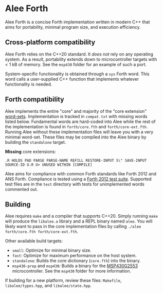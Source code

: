 # Alee Forth

Alee Forth is a concise Forth implementation written in modern C++ that aims for portability, minimal program size, and execution efficiency.

## Cross-platform compatibility

Alee Forth relies on the C++20 standard. It *does not* rely on any operating system. As a result, portability extends down to microcontroller targets with < 1 kB of memory. See the `msp430` folder for an example of such a port.

System-specific functionality is obtained through a `sys` Forth word. This word calls a user-supplied C++ function that implements whatever functionality is needed.

## Forth compatibility

Alee implements the entire "core" and majority of the "core extension" [word-sets](https://forth-standard.org/standard/core). Implementation is tracked in `compat.txt` with missing words listed below. Fundamental words are hard-coded into Alee while the rest of the implementation is found in `forth/core.fth` and `forth/core-ext.fth`. Running Alee without these implementation files will leave you with a very minimal word-set. These files may be compiled into the Alee binary by building the `standalone` target.

**Missing** core extensions:  
```
.R HOLDS PAD PARSE PARSE-NAME REFILL RESTORE-INPUT S\" SAVE-INPUT SOURCE-ID U.R U> UNUSED WITHIN [COMPILE]
```

Alee aims for compliance with common Forth standards like Forth 2012 and ANS Forth. Compliance is tested using a [Forth 2012 test suite](https://github.com/gerryjackson/forth2012-test-suite). Supported test files are in the `test` directory with tests for unimplemented words commented out.

## Building

Alee requires `make` and a compiler that supports C++20. Simply running `make` will produce the `libalee.a` library and a REPL binary named `alee`. You will likely want to pass in the core implementation files by calling `./alee forth/core.fth forth/core-ext.fth`.

Other available build targets:

* `small`: Optimize for minimal binary size.
* `fast`: Optimize for maximum performance on the host system.
* `standalone`: Builds the core dictionary (`core.fth`) into the binary.
* `msp430-prep` and `msp430`: Builds a binary for the [MSP430G2553](https://www.ti.com/product/MSP430G2553) microcontroller. See the `msp430` folder for more information.

If building for a new platform, review these files: `Makefile`, `libalee/types.hpp`, and `libalee/state.hpp`.


